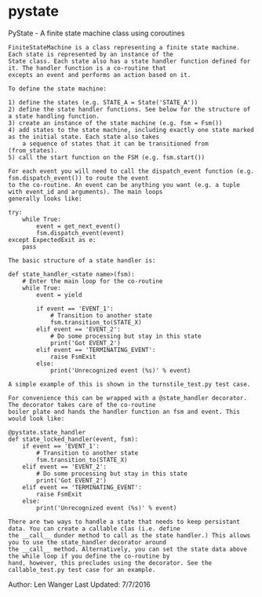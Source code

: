 # pystate

PyState - A finite state machine class using coroutines

    FiniteStateMachine is a class representing a finite state machine. Each state is represented by an instance of the
    State class. Each state also has a state handler function defined for it. The handler function is a co-routine that
    excepts an event and performs an action based on it.

    To define the state machine:

    1) define the states (e.g. STATE_A = State('STATE_A'))
    2) define the state handler functions. See below for the structure of a state handling function.
    3) create an instance of the state machine (e.g. fsm = Fsm())
    4) add states to the state machine, including exactly one state marked as the initial state. Each state also takes
        a sequence of states that it can be transitioned from (from_states).
    5) call the start function on the FSM (e.g. fsm.start())

    For each event you will need to call the dispatch_event function (e.g. fsm.dispatch_event()) to route the event
    to the co-routine. An event can be anything you want (e.g. a tuple with event_id and arguments). The main loops
    generally looks like:

    try:
        while True:
            event = get_next_event()
            fsm.dispatch_event(event)
    except ExpectedExit as e:
        pass

    The basic structure of a state handler is:

    def state_handler_<state name>(fsm):
        # Enter the main loop for the co-routine
        while True:
            event = yield

            if event == 'EVENT_1':
                # Transition to another state
                fsm.transition_to(STATE_X)
            elif event == 'EVENT_2':
                # Do some processing but stay in this state
                print('Got EVENT_2')
            elif event == 'TERMINATING_EVENT':
                raise FsmExit
            else:
                print('Unrecognized event (%s)' % event)

    A simple example of this is shown in the turnstile_test.py test case.

    For convenience this can be wrapped with a @state_handler decorator. The decorator takes care of the co-routine
    boiler plate and hands the handler function an fsm and event. This would look like:

    @pystate.state_handler
    def state_locked_handler(event, fsm):
        if event == 'EVENT_1':
            # Transition to another state
            fsm.transition_to(STATE_X)
        elif event == 'EVENT_2':
            # Do some processing but stay in this state
            print('Got EVENT_2')
        elif event == 'TERMINATING_EVENT':
            raise FsmExit
        else:
            print('Unrecognized event (%s)' % event)

    There are two ways to handle a state that needs to keep persistant data. You can create a callable clas (i.e. define
    the __call__ dunder method to call as the state handler.) This allows you to use the state_handler decorator around
    the __call__ method. Alternatively, you can set the state data above the while loop if you define the co-routine by
    hand, however, this precludes using the decorator. See the callable_test.py test case for an example.

Author: Len Wanger
Last Updated: 7/7/2016
